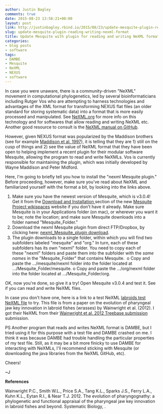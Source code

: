 ```yaml
---
author: Justin Bagley
comments: true
date: 2015-08-23 13:58:21+00:00
layout: post
link: http://justinbagley.rbind.io/2015/08/23/update-mesquite-plugin-reading-writing-nexml-format/
slug: update-mesquite-plugin-reading-writing-nexml-format
title: Update Mesquite with plugin for reading and writing NeXML format
categories:
- blog posts
- software
tags:
- DAMBE
- Mesquite
- NeXML
- NEXUS
- software
---
```


In case you were unaware, there is a community-driven "NeXML" movement in computational phylogenetics, led by several bioinformaticians including Rutger Vos who are attempting to harness technologies and advantages of the XML format for transforming NEXUS flat files (an older standard for storing systematic data) into a format that is more easily processed and manipulated. See [NeXML.org](http://nexml.org) for more info on this technology and for softwares that allow reading and writing NeXML etc. Another good resource to consult is the [NeXML manual on GitHub](https://github.com/nexml/nexml/wiki/NeXML-Manual#Guide_to_Resources).

However, given NEXUS format was popularized by the Maddison brothers (see for example [Maddison et al. 1997](http://sysbio.oxfordjournals.org/content/46/4/590.short)), it is telling that they are 1) still on the cusp of things and 2) see the value of NeXML format that they have been open to helping implement a recent plugin for their modular software Mesquite, allowing the program to read and write NeXMLs. Vos is currently responsible for maintaining the plugin, which was initially developed by Wayne Maddison and Peter Midford.

Here, I'm going to briefly tell you how to install the "nexml Mesquite plugin." Before proceeding, however, make sure you've read about NeXML and familiarized yourself with the format a bit, by looking into the links above.

1. Make sure you have the newest version of Mesquite, which is v3.0.4! Get it from the [Download and Installation ](http://mesquiteproject.wikispaces.com/Installation)section of the new [Mesquite Project wikispaces](http://mesquiteproject.wikispaces.com) website if you don't have it already. Make sure Mesquite is in your Applications folder (on mac), or wherever you want it to be; note the location; and make sure Mesquite downloads into a folder named "Mesquite_Folder."
2. Download the nexml Mesquite plugin from direct FTP/Dropbox, by clicking here: [nexml_Mesquite_plugin download](https://www.dropbox.com/sh/yp8t4jvb5id879m/S7ERRMkUpw). 
3. The plugin downloads to a single folder, within which you will find two subfolders labeled "mesquite" and "org." In turn, each of these subfolders has its own "nexml" folder. You need to copy each of these "nexml" folders and paste them into the subfolder with the _same names_ in the "Mesquite_Folder" that contains Mesquite. 
  o Copy and paste the .../mesquite/nexml folder into the folder located at .../Mesquite_Folder/mesquite.
  o Copy and paste the .../org/nexml folder into the folder located at .../Mesquite_Folder/org.

OK, now you're done, so give it a try! Open Mesquite v3.0.4 and test it. See if you can read and write NeXML files. 

In case you don't have one, here is a link to a test NeXML [labroids test NeXML file](http://treebase.org/treebase-web/search/downloadATree.html?id=12889&format=nexml&treeid=53749) to try. This file is from a paper on the evolution of pharyngeal jaw key innovation in labroid fishes (wrasses) by Wainwright et al. (2012). I got their NeXML from their [Wainwright et al. 2012 Treebase submission](http://treebase.org/treebase-web/search/study/summary.html?id=12889) submission.

PS Another program that reads and writes NeXML format is DAMBE, but I tried using it for this purpose with a test file and DAMBE crashed on me. I think it was because DAMBE had trouble handling the particular properties of my test file. Still, as it may be a bit more finicky to use DAMBE for interacting with NeXMLs, I'll recommend sticking with Mesquite (or downloading the java libraries from the NeXML GitHub, etc).

Cheers!

~J

**References**

Wainwright P.C., Smith W.L., Price S.A., Tang K.L., Sparks J.S., Ferry L.A., Kuhn K.L., Eytan R.I., & Near T.J. 2012. The evolution of pharyngognathy: a phylogenetic and functional appraisal of the pharyngeal jaw key innovation in labroid fishes and beyond. Systematic Biology, .
